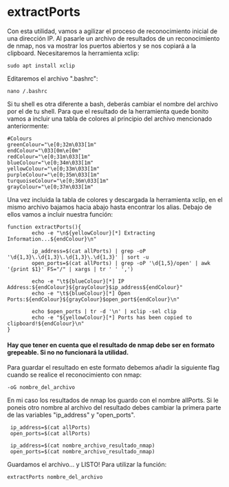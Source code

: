 # extractPorts

Con esta utilidad, vamos a agilizar el proceso de reconocimiento inicial de una dirección IP. 
Al pasarle un archivo de resultados de un reconocimiento de nmap, nos va mostrar los puertos abiertos y se nos copiará a la clipboard.
Necesitaremos la herramienta xclip:
```
sudo apt install xclip
```
Editaremos el archivo ".bashrc":
```
nano /.bashrc
```
Si tu shell es otra diferente a bash, deberás cambiar el nombre del archivo por el de tu shell.
Para que el resultado de la herramienta quede bonito vamos a incluir una tabla de colores al principio del archivo mencionado anteriormente:
```
#Colours
greenColour="\e[0;32m\033[1m"
endColour="\033[0m\e[0m"
redColour="\e[0;31m\033[1m"
blueColour="\e[0;34m\033[1m"
yellowColour="\e[0;33m\033[1m"
purpleColour="\e[0;35m\033[1m"
turquoiseColour="\e[0;36m\033[1m"
grayColour="\e[0;37m\033[1m"
```

Una vez incluida la tabla de colores y descargada la herramienta xclip, en el mismo archivo bajamos hacia abajo hasta encontrar los alias. Debajo de ellos vamos a incluir nuestra función:
```
function extractPorts(){
        echo -e "\n${yellowColour}[*] Extracting Information...${endColour}\n"
        
        ip_address=$(cat allPorts) | grep -oP '\d{1,3}\.\d{1,3}\.\d{1,3}\.\d{1,3}' | sort -u
        open_ports=$(cat allPorts) | grep -oP '\d{1,5}/open' | awk '{print $1}' FS="/" | xargs | tr ' ' ',')
        
        echo -e "\t${blueColour}[*] IP Address:${endColour}${grayColour}$ip_address${endColour}"
        echo -e "\t${blueColour}[*] Open Ports:${endColour}${grayColour}$open_port${endColour}\n"
        
        echo $open_ports | tr -d '\n' | xclip -sel clip
        echo -e "${yellowColour}[*] Ports has been copied to clipboard!${endColour}\n"
}
```
#### Hay que tener en cuenta que el resultado de nmap debe ser en formato grepeable. Si no no funcionará la utilidad. 
Para guardar el resultado en este formato debemos añadir la siguiente flag cuando se realice el reconocimiento con nmap:
```
-oG nombre_del_archivo
```
En mi caso los resultados de nmap los guardo con el nombre allPorts. Si le poneis otro nombre al archivo del resultado debes cambiar la primera parte de las variables "ip_address" y "open_ports". 
```
 ip_address=$(cat allPorts)
 open_ports=$(cat allPorts)
 
 ip_address=$(cat nombre_archivo_resultado_nmap)
 open_ports=$(cat nombre_archivo_resultado_nmap)
 ```
Guardamos el archivo... y LISTO!
Para utilizar la función:
```
extractPorts nombre_del_archivo
```


 

